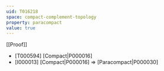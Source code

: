 ```yaml
---
uid: T016218
space: compact-complement-topology
property: paracompact
value: true
---
```

[[Proof]]

* [T000594] [Compact|P000016]
* [I000013] [Compact|P000016] => [Paracompact|P000030]

